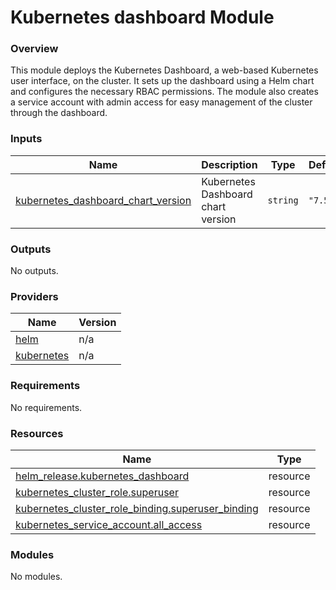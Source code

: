 # Kubernetes dashboard Module



### Overview

This module deploys the Kubernetes Dashboard, a web-based Kubernetes user interface, on the cluster. It sets up the dashboard using a Helm chart and configures the necessary RBAC permissions. The module also creates a service account with admin access for easy management of the cluster through the dashboard.

### Inputs

| Name | Description | Type | Default | Required |
|------|-------------|------|---------|:--------:|
| <a name="input_kubernetes_dashboard_chart_version"></a> [kubernetes\_dashboard\_chart\_version](#input\_kubernetes\_dashboard\_chart\_version) | Kubernetes Dashboard chart version | `string` | `"7.5.0"` | no |

### Outputs

No outputs.

### Providers

| Name | Version |
|------|---------|
| <a name="provider_helm"></a> [helm](#provider\_helm) | n/a |
| <a name="provider_kubernetes"></a> [kubernetes](#provider\_kubernetes) | n/a |

### Requirements

No requirements.

### Resources

| Name | Type |
|------|------|
| [helm_release.kubernetes_dashboard](https://registry.terraform.io/providers/hashicorp/helm/latest/docs/resources/release) | resource |
| [kubernetes_cluster_role.superuser](https://registry.terraform.io/providers/hashicorp/kubernetes/latest/docs/resources/cluster_role) | resource |
| [kubernetes_cluster_role_binding.superuser_binding](https://registry.terraform.io/providers/hashicorp/kubernetes/latest/docs/resources/cluster_role_binding) | resource |
| [kubernetes_service_account.all_access](https://registry.terraform.io/providers/hashicorp/kubernetes/latest/docs/resources/service_account) | resource |

### Modules

No modules.
